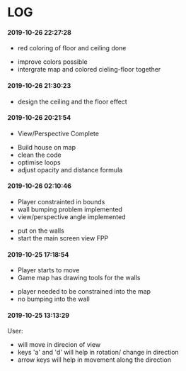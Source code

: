 # LOG

#### 2019-10-26 22:27:28

- red coloring of floor and ceiling done

* improve colors possible
* intergrate map and colored cieling-floor together

#### 2019-10-26 21:30:23

- design the ceiling and the floor effect

#### 2019-10-26 20:21:54

- View/Perspective Complete

* Build house on map
* clean the code
* optimise loops
* adjust opacity and distance formula

#### 2019-10-26 02:10:46

- Player constrainted in bounds
- wall bumping problem implemented
- view/perspective angle implemented

* put on the walls
* start the main screen view FPP

#### 2019-10-25 17:18:54

- Player starts to move
- Game map has drawing tools for the walls

* player needed to be constrained into the map
* no bumping into the wall

#### 2019-10-25 13:13:29

User:

- will move in direcion of view
- keys 'a' and 'd' will help in rotation/ change in direction
- arrow keys will help in movement along the direction
